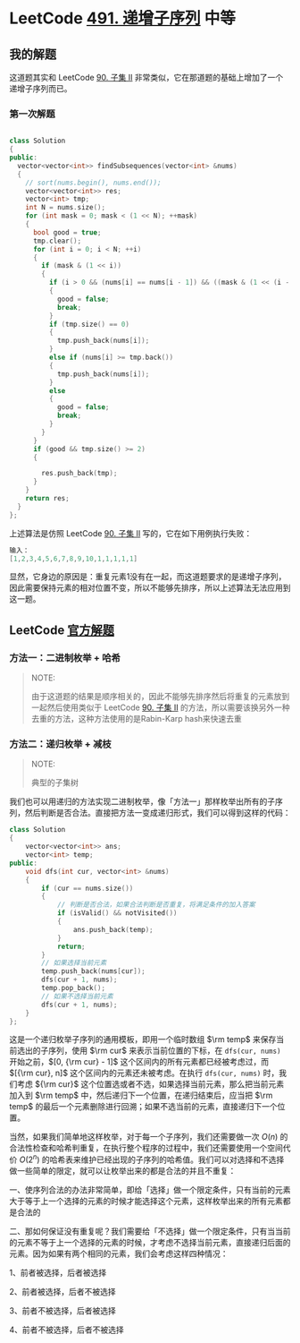 # LeetCode [491. 递增子序列](https://leetcode-cn.com/problems/increasing-subsequences/) 中等



## 我的解题

这道题其实和 LeetCode [90. 子集 II](https://leetcode-cn.com/problems/subsets-ii/) 非常类似，它在那道题的基础上增加了一个递增子序列而已。

### 第一次解题

```c++

class Solution
{
public:
  vector<vector<int>> findSubsequences(vector<int> &nums)
  {
    // sort(nums.begin(), nums.end());
    vector<vector<int>> res;
    vector<int> tmp;
    int N = nums.size();
    for (int mask = 0; mask < (1 << N); ++mask)
    {
      bool good = true;
      tmp.clear();
      for (int i = 0; i < N; ++i)
      {
        if (mask & (1 << i))
        {
          if (i > 0 && (nums[i] == nums[i - 1]) && ((mask & (1 << (i - 1))) == 0))
          {
            good = false;
            break;
          }
          if (tmp.size() == 0)
          {
            tmp.push_back(nums[i]);
          }
          else if (nums[i] >= tmp.back())
          {
            tmp.push_back(nums[i]);
          }
          else
          {
            good = false;
            break;
          }
        }
      }
      if (good && tmp.size() >= 2)
      {

        res.push_back(tmp);
      }
    }
    return res;
  }
};

```

上述算法是仿照 LeetCode [90. 子集 II](https://leetcode-cn.com/problems/subsets-ii/) 写的，它在如下用例执行失败：

```c++
输入：
[1,2,3,4,5,6,7,8,9,10,1,1,1,1,1]
```

显然，它身边的原因是：重复元素1没有在一起，而这道题要求的是递增子序列，因此需要保持元素的相对位置不变，所以不能够先排序，所以上述算法无法应用到这一题。





## LeetCode [官方解题](https://leetcode-cn.com/problems/increasing-subsequences/solution/di-zeng-zi-xu-lie-by-leetcode-solution/)

### 方法一：二进制枚举 + 哈希

> NOTE:
>
> 由于这道题的结果是顺序相关的，因此不能够先排序然后将重复的元素放到一起然后使用类似于 LeetCode [90. 子集 II](https://leetcode-cn.com/problems/subsets-ii/) 的方法，所以需要该换另外一种去重的方法，这种方法使用的是Rabin-Karp hash来快速去重

### 方法二：递归枚举 + 减枝

> NOTE: 
>
> 典型的子集树

我们也可以用递归的方法实现二进制枚举，像「方法一」那样枚举出所有的子序列，然后判断是否合法。直接把方法一变成递归形式，我们可以得到这样的代码：



```C++
class Solution
{
	vector<vector<int>> ans;
	vector<int> temp;
public:
	void dfs(int cur, vector<int> &nums)
	{
		if (cur == nums.size())
		{
			// 判断是否合法，如果合法判断是否重复，将满足条件的加入答案
			if (isValid() && notVisited())
			{
				ans.push_back(temp);
			}
			return;
		}
		// 如果选择当前元素
		temp.push_back(nums[cur]);
		dfs(cur + 1, nums);
		temp.pop_back();
		// 如果不选择当前元素
		dfs(cur + 1, nums);
	}
};
```

这是一个递归枚举子序列的通用模板，即用一个临时数组 $\rm temp$ 来保存当前选出的子序列，使用 $\rm cur$ 来表示当前位置的下标，在 `dfs(cur, nums)` 开始之前，$[0, {\rm cur} - 1]$ 这个区间内的所有元素都已经被考虑过，而 $[{\rm cur}, n]$ 这个区间内的元素还未被考虑。在执行 `dfs(cur, nums)` 时，我们考虑 ${\rm cur}$ 这个位置选或者不选，如果选择当前元素，那么把当前元素加入到 $\rm temp$ 中，然后递归下一个位置，在递归结束后，应当把 $\rm temp$ 的最后一个元素删除进行回溯；如果不选当前的元素，直接递归下一个位置。

当然，如果我们简单地这样枚举，对于每一个子序列，我们还需要做一次 $O(n)$ 的合法性检查和哈希判重复，在执行整个程序的过程中，我们还需要使用一个空间代价 $O(2^n)$ 的哈希表来维护已经出现的子序列的哈希值。我们可以对选择和不选择做一些简单的限定，就可以让枚举出来的都是合法的并且不重复：

一、使序列合法的办法非常简单，即给「选择」做一个限定条件，只有当前的元素大于等于上一个选择的元素的时候才能选择这个元素，这样枚举出来的所有元素都是合法的

二、那如何保证没有重复呢？我们需要给「不选择」做一个限定条件，只有当当前的元素不等于上一个选择的元素的时候，才考虑不选择当前元素，直接递归后面的元素。因为如果有两个相同的元素，我们会考虑这样四种情况：

1、前者被选择，后者被选择

2、前者被选择，后者不被选择

3、前者不被选择，后者被选择

4、前者不被选择，后者不被选择

